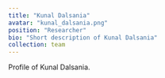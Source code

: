 ```yaml
---
title: "Kunal Dalsania"
avatar: "kunal_dalsania.png"
position: "Researcher"
bio: "Short description of Kunal Dalsania"
collection: team
---
```


Profile of Kunal Dalsania.
